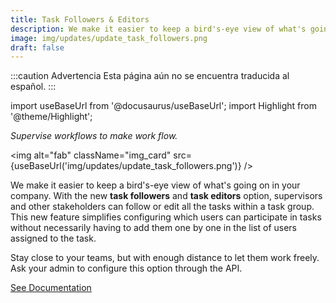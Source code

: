 ```yaml
---
title: Task Followers & Editors
description: We make it easier to keep a bird's-eye view of what's going on in your company. With the new task followers and task editors option, supervisors and other stakeholders can follow or edit all the tasks within a task group. This new feature simplifies configuring which users can participate in tasks without necessarily having to add them one by one in the list of users assigned to the task. Stay close to your teams, but with enough distance to let them work freely. Ask your admin to configure this option through the API.
image: img/updates/update_task_followers.png
draft: false
---
```


:::caution Advertencia
Esta página aún no se encuentra traducida al español.
:::

import useBaseUrl from '@docusaurus/useBaseUrl'; 
import Highlight from '@theme/Highlight';

<div className="align-center">
<div className="card">
<div className="card__header">

<span className="hero__subtitle"><em>

Supervise workflows to make work flow.

</em></span>

</div>
<div className="card__image">

<img alt="fab" className="img_card" src={useBaseUrl('img/updates/update_task_followers.png')} />
<br/>

</div>
<div className="card__body">

We make it easier to keep a bird's-eye view of what's going on in your company. With the new **task followers** and **task editors** option, supervisors and other stakeholders can follow or edit all the tasks within a task group. This new feature simplifies configuring which users can participate in tasks without necessarily having to add them one by one in the list of users assigned to the task. 

Stay close to your teams, but with enough distance to let them work freely. Ask your admin to configure this option through the API.
</div>
<div className="card__footer text-center align-padding-center">

<a className="button button--info button--block" href="/docs/documentation/api/tasks#patch-taskgroup-permissions">See Documentation</a>
<br/>

</div>
</div>
</div>

